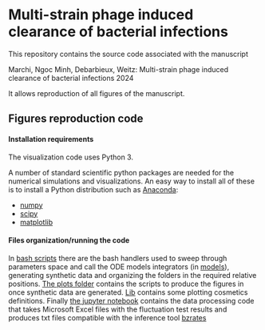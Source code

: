 # Multi-strain phage induced clearance of bacterial infections


This repository contains the source code associated with the manuscript

Marchi, Ngoc Minh, Debarbieux, Weitz: Multi-strain phage induced clearance of bacterial infections 2024

It allows reproduction of all figures of the manuscript.


## Figures reproduction code

#### Installation requirements

The visualization code uses Python 3.

A number of standard scientific python packages are needed for the numerical simulations and visualizations. An easy way to install all of these is to install a Python distribution such as [Anaconda](https://www.anaconda.com/):

- [numpy](https://numpy.org/)
- [scipy](https://www.scipy.org/)
- [matplotlib](https://matplotlib.org/stable/index.html)


#### Files organization/running the code
In  [bash scripts](./scripts_generate_figures) there are the bash handlers used to sweep through parameters space and call the ODE models integrators (in [models](./models_python)), generating synthetic data and organizing the folders in the required relative positions. [The plots folder](./plots) contains the scripts to produce the figures in once synthetic data are generated.
[Lib](./lib) contains some plotting cosmetics definitions. Finally [the jupyter notebook](./import_data_LD_2023_clean.ipynb) contains the data processing code that takes Microsoft Excel files with the fluctuation test results and produces txt files compatible with the inference tool [bzrates](http://www.lcqb.upmc.fr/bzrates#:~:text=bz%2Drates%20is%20a%20web,mutation%20rates%20from%20fluctuation%20assays.)

